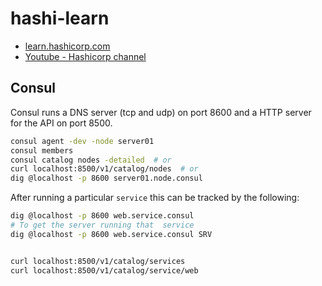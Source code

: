 # hashi-learn

 * [learn.hashicorp.com](https://learn.hashicorp.com/)
 * [Youtube - Hashicorp channel](https://www.youtube.com/HashiCorp)


## Consul

Consul runs a DNS server (tcp and udp) on port 8600 and a HTTP server for the API on port 8500.

``` bash
consul agent -dev -node server01
consul members
consul catalog nodes -detailed  # or
curl localhost:8500/v1/catalog/nodes  # or
dig @localhost -p 8600 server01.node.consul
```
After running a particular `service` this can be tracked by the following:
```bash
dig @localhost -p 8600 web.service.consul
# To get the server running that  service
dig @localhost -p 8600 web.service.consul SRV 


curl localhost:8500/v1/catalog/services  
curl localhost:8500/v1/catalog/service/web  
```




